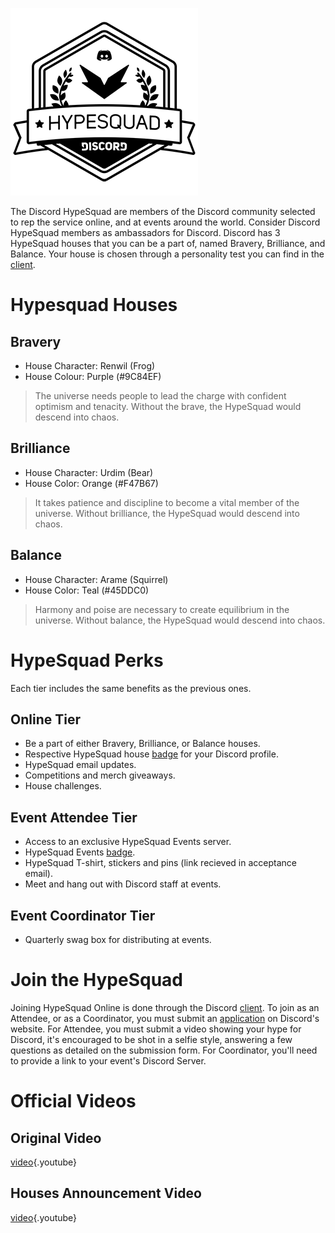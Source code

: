<!-- TITLE: HypeSquad -->
<!-- SUBTITLE: Are you Hyped? Because I'm feeling super duper hyped to tell you about this really cool thing! -->

![Hypesquadsmall](/uploads/hypesquad/hypesquadsmall.png "Full HypeSquad Badge")

The Discord HypeSquad are members of the Discord community selected to rep the service online, and at events around the world. Consider Discord HypeSquad members as ambassadors for Discord. 
Discord has 3 HypeSquad houses that you can be a part of, named Bravery, Brilliance, and Balance. Your house is chosen through a personality test you can find in the [client](https://discordapp.com/settings/hypesquad-online).
# Hypesquad Houses
## Bravery

* House Character: Renwil (Frog)
* House Colour: Purple (#9C84EF)

> The universe needs people to lead the charge with confident optimism and tenacity. Without the brave, the HypeSquad would descend into chaos.

## Brilliance

* House Character: Urdim (Bear)
* House Color: Orange (#F47B67)

> It takes patience and discipline to become a vital member of the universe. Without brilliance, the HypeSquad would descend into chaos.

## Balance

* House Character: Arame (Squirrel)
* House Color: Teal (#45DDC0)

> Harmony and poise are necessary to create equilibrium in the universe. Without balance, the HypeSquad would descend into chaos.



# HypeSquad Perks
Each tier includes the same benefits as the previous ones.

## Online Tier
* Be a part of either Bravery, Brilliance, or Balance houses.
* Respective HypeSquad house [badge](/badges#hype-squad-bravery) for your Discord profile.
* HypeSquad email updates.
* Competitions and merch giveaways.
* House challenges.

## Event Attendee Tier
* Access to an exclusive HypeSquad Events server.
* HypeSquad Events [badge](/badges#discord-hype-squad).
* HypeSquad T-shirt, stickers and pins (link recieved in acceptance email).
* Meet and hang out with Discord staff at events.

## Event Coordinator Tier
* Quarterly swag box for distributing at events.

# Join the HypeSquad
Joining HypeSquad Online is done through the Discord [client](https://discordapp.com/settings/hypesquad-online). To join as an Attendee, or as a Coordinator, you must submit an [application](https://discordapp.com/hypesquad) on Discord's website. For Attendee, you must submit a video showing your hype for Discord, it's encouraged to be shot in a selfie style, answering a few questions as detailed on the submission form. For Coordinator, you'll need to provide a link to your event's Discord Server.

# Official Videos
## Original Video
[video](https://www.youtube.com/watch?v=rXZkTT-5m9o){.youtube}

## Houses Announcement Video
[video](https://www.youtube.com/watch?v=SWzB1mx2o5k){.youtube}